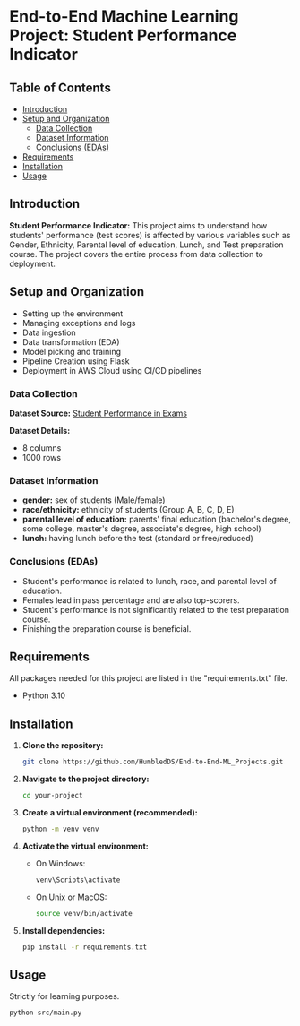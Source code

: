 # End-to-End Machine Learning Project: Student Performance Indicator

## Table of Contents

- [Introduction](#introduction)
- [Setup and Organization](#setup-and-organization)
  - [Data Collection](#data-collection)
  - [Dataset Information](#dataset-information)
  - [Conclusions (EDAs)](#conclusions-edas)
- [Requirements](#requirements)
- [Installation](#installation)
- [Usage](#usage)

## Introduction

**Student Performance Indicator:** This project aims to understand how students' performance (test scores) is affected by various variables such as Gender, Ethnicity, Parental level of education, Lunch, and Test preparation course. The project covers the entire process from data collection to deployment.

## Setup and Organization

- Setting up the environment
- Managing exceptions and logs
- Data ingestion
- Data transformation (EDA)
- Model picking and training
- Pipeline Creation using Flask
- Deployment in AWS Cloud using CI/CD pipelines

### Data Collection

**Dataset Source:** [Student Performance in Exams](https://www.kaggle.com/datasets/spscientist/students-performance-in-exams?datasetId=74977)

**Dataset Details:**
- 8 columns
- 1000 rows

### Dataset Information

- **gender:** sex of students (Male/female)
- **race/ethnicity:** ethnicity of students (Group A, B, C, D, E)
- **parental level of education:** parents' final education (bachelor's degree, some college, master's degree, associate's degree, high school)
- **lunch:** having lunch before the test (standard or free/reduced)

### Conclusions (EDAs)

- Student's performance is related to lunch, race, and parental level of education.
- Females lead in pass percentage and are also top-scorers.
- Student's performance is not significantly related to the test preparation course.
- Finishing the preparation course is beneficial.

## Requirements

All packages needed for this project are listed in the "requirements.txt" file.

- Python 3.10

## Installation

1. **Clone the repository:**

    ```bash
    git clone https://github.com/HumbledDS/End-to-End-ML_Projects.git
    ```

2. **Navigate to the project directory:**

    ```bash
    cd your-project
    ```

3. **Create a virtual environment (recommended):**

    ```bash
    python -m venv venv
    ```

4. **Activate the virtual environment:**

    - On Windows:

        ```bash
        venv\Scripts\activate
        ```

    - On Unix or MacOS:

        ```bash
        source venv/bin/activate
        ```

5. **Install dependencies:**

    ```bash
    pip install -r requirements.txt
    ```

## Usage

Strictly for learning purposes.

```bash
python src/main.py
```
